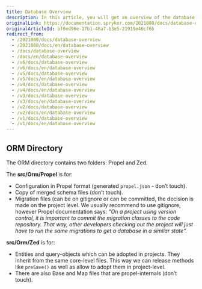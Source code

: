 ```yaml
---
title: Database Overview
description: In this article, you will get an overview of the database in the ORM directory.
originalLink: https://documentation.spryker.com/2021080/docs/database-overview
originalArticleId: bf0ed96e-17b1-46a7-b3e5-21919e46cf6b
redirect_from:
  - /2021080/docs/database-overview
  - /2021080/docs/en/database-overview
  - /docs/database-overview
  - /docs/en/database-overview
  - /v6/docs/database-overview
  - /v6/docs/en/database-overview
  - /v5/docs/database-overview
  - /v5/docs/en/database-overview
  - /v4/docs/database-overview
  - /v4/docs/en/database-overview
  - /v3/docs/database-overview
  - /v3/docs/en/database-overview
  - /v2/docs/database-overview
  - /v2/docs/en/database-overview
  - /v1/docs/database-overview
  - /v1/docs/en/database-overview
---
```



## ORM Directory

The ORM directory contains two folders: Propel and Zed.

The **src/Orm/Propel** is for:

* Configuration in Propel format (generated `propel.json` - don’t touch).
* Copy of merged schema files (don’t touch).
* Migration files (can be on gitignore or can be committed, the decision is made on the project level. We usually recommend to use gitignore, however Propel documentation says: *"On a project using version control, it is important to commit the migration classes to the code repository. That way, other developers checking out the project will just have to run the same migrations to get a database in a similar state".*

**src/Orm/Zed** is for:

* Entities and query-objects which can be adopted in projects. They inherit from the same core-level files. This way we can release methods like `preSave()` as well as allow to adopt them in project-level.
* There are also Base and Map files that are propel-internals (don’t touch).
